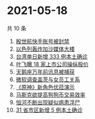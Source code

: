 # 2021-05-18

共 10 条

<!-- BEGIN -->
<!-- 最后更新时间 Tue May 18 2021 06:07:48 GMT+0800 (China Standard Time) -->

1. [殷世航快手账号被封禁](https://www.zhihu.com/search?q=殷世航)
2. [以色列轰炸加沙媒体大楼](https://www.zhihu.com/search?q=以色列)
3. [台湾单日新增 333 例本土确诊](https://www.zhihu.com/search?q=台湾疫情)
4. [叶飞曝 18 家上市公司操纵股价](https://www.zhihu.com/search?q=叶飞)
5. [天鹅座万年前讯息被捕获](https://www.zhihu.com/search?q=天鹅座)
6. [微软调查盖茨与女员工关系](https://www.zhihu.com/search?q=比尔盖茨)
7. [《原神》新角色优菈演示](https://www.zhihu.com/search?q=原神)
8. [马斯克欲提高狗狗币交易效率](https://www.zhihu.com/search?q=马斯克)
9. [恒河不断出现疑似病患浮尸](https://www.zhihu.com/search?q=恒河)
10. [31 省市区新增 5 例本土确诊](https://www.zhihu.com/search?q=31省市区新增)

<!-- END -->
